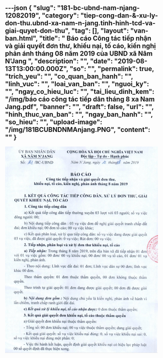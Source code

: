 ---json
{
    "slug": "181-bc-ubnd-nam-njang-12082019",
    "category": "tiep-cong-dan-&-xu-ly-don-thu.ubnd-xa-nam-n-jang.tinh-hinh-tcd-va-giai-quyet-don-thu",
    "tag": [],
    "layout": "van-ban.html",
    "title": " Báo cáo Công tác tiếp nhận và giải quyết đơn thư, khiếu nại, tố cáo, kiến nghị phản ánh tháng 08 năm 2019 của UBND xã Nâm N'Jang ",
    "description": "",
    "date": "2019-08-13T13:00:00.000Z",
    "so": "",
    "permalink": true,
    "trich_yeu": "",
    "co_quan_ban_hanh": "",
    "linh_vuc": "",
    "loai_van_ban": "",
    "nguoi_ky": "",
    "ngay_co_hieu_luc": "",
    "tai_lieu_dinh_kem": "/img/báo cáo công tác tiếp dân tháng 8 xa Nam  Jang.pdf",
    "banner": "",
    "draft": false,
    "url": "",
    "hinh_thuc_van_ban": "",
    "ngay_ban_hanh": "",
    "so_hieu": "",
    "upload-image": "/img/181BCUBNDNMAnjang.PNG",
    "__content__": ""
}
---
<p><img alt="" src="/img/181BCUBNDNMAnjang.PNG" /></p>
